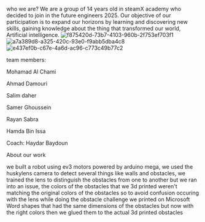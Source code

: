 who we are?
We are a group of 14 years old in steamX academy who decided to join in the future engineers 2025. Our objective of our participation is to expand our horizons by learning and discovering new skills, gaining knowledge about the thing that transformed our world, Artificial intelligence.
![f875420d-73b7-4103-960b-2f753ef703f1](https://github.com/user-attachments/assets/543ae5a8-e308-4f5a-b7b3-71875f60b6de)
![a7a389d8-a325-420c-93e0-f9abb5dba4c8](https://github.com/user-attachments/assets/e56c6ba9-b2e2-43ef-b5a0-89f1d3c21415)
![e437ef0b-c67e-4a6d-ac96-c773c49b77c2](https://github.com/user-attachments/assets/03b64601-8f42-4666-94f0-1c8c404e98a5)

team members:

Mohamad Al Chami

Ahmad Damouri

Salim daher

Samer Ghoussein

Rayan Sabra

Hamda Bin Issa

Coach: Haydar Baydoun

About our work

we built a robot using ev3 motors powered by arduino mega, we used the huskylens camera to detect several things like walls and obstacles, we trained the lens to distinguish the obstacles from one to another but we ran into an issue, the colors of the obstacles that we 3d printed weren't matching the original colors of the obstacles so to avoid confusion occuring with the lens while doing the obstacle challenge we printed on Microsoft Word shapes that had the same dimensions of the obstacles but now with the right colors then we glued them to the actual 3d printed obstacles 
